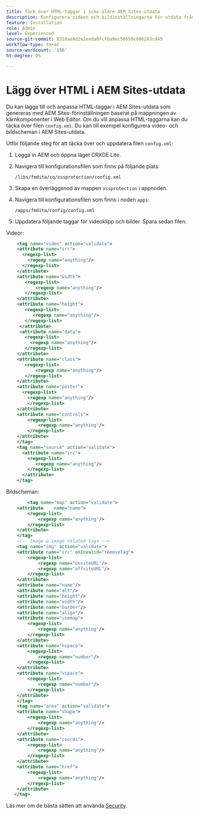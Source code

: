 ```yaml
---
title: Täck över HTML-taggar i icke-äldre AEM Sites-utdata
description: Konfigurera videon och bildinställningarna för utdata från aem-webbplatser baserat på mappning av kärnkomponenter
feature: Installation
role: Admin
level: Experienced
source-git-commit: 8310ae8d2e2eeda0fcfba9ec50650c806263cd49
workflow-type: tm+mt
source-wordcount: '156'
ht-degree: 0%

---
```



# Lägg över HTML i AEM Sites-utdata

Du kan lägga till och anpassa HTML-taggar i AEM Sites-utdata som genereras med AEM Sites-förinställningen baserat på mappningen av kärnkomponenter i Web Editor. Om du vill anpassa HTML-taggarna kan du täcka över filen `config.xml`. Du kan till exempel konfigurera video- och bildscheman i AEM Sites-utdata.

Utför följande steg för att täcka över och uppdatera filen `config.xml`:

1. Logga in AEM och öppna läget CRXDE Lite.

1. Navigera till konfigurationsfilen som finns på följande plats:

   `/libs/fmdita/cq/xssprotection/config.xml`

1. Skapa en överläggsnod av mappen `xssprotection` i appnoden.

1. Navigera till konfigurationsfilen som finns i noden `apps`:

   `/apps/fmdita/config/config.xml`

1. Uppdatera följande taggar för videoklipp och bilder. Spara sedan filen.

Videor:

```XML
    <tag name="video" action="validate">
   	<attribute name="src">
      <regexp-list>
        <regexp name="anything"/>
      </regexp-list>
    </attribute>
    <attribute name="width">
       <regexp-list>
           <regexp name="anything"/>
       </regexp-list>
    </attribute>
    <attribute name="height">
       <regexp-list>
          <regexp name="anything"/>
       </regexp-list>
     </attribute>
     <attribute name="data">
       <regexp-list>
         <regexp name="anything"/>
       </regexp-list>
    </attribute>
    <attribute name="class">
       <regexp-list>
           <regexp name="anything"/>
       </regexp-list>
    </attribute>
    <attribute name="poster">
      <regexp-list>
        <regexp name="anything"/>
        </regexp-list>
    </attribute>
    <attribute name="controls">
        <regexp-list>
            <regexp name="anything"/>
        </regexp-list>
    </attribute>
    </tag>
    <tag name="source" action="validate">
      <attribute name="src">
        <regexp-list>
           <regexp name="anything"/>
        </regexp-list>
      </attribute>
    </tag>
```

Bildscheman:

```XML
    	<tag name="map" action="validate">
	<attribute    name="name">
		<regexp-list>
			<regexp name="anything"/>
		</regexp-list>
	</attribute>
    </tag>
    <!-- Image & image related tags -->
    <tag name="img" action="validate">
	<attribute name="src" onInvalid="removeTag">
		<regexp-list>
			<regexp name="onsiteURL"/>
			<regexp name="offsiteURL"/>
		</regexp-list>
	</attribute>
	<attribute name="name"/>
	<attribute name="alt"/>
	<attribute name="height"/>
	<attribute name="width"/>
	<attribute name="border"/>
	<attribute name="align"/>
	<attribute name="usemap">
		<regexp-list>
			<regexp name="anything"/>
		</regexp-list>
	</attribute>
	<attribute name="hspace">
		<regexp-list>
			<regexp name="number"/>
		</regexp-list>
	</attribute>
	<attribute name="vspace">
		<regexp-list>
			<regexp name="number"/>
		</regexp-list>
	</attribute>
    </tag>
    <tag name="area" action="validate">
	<attribute name="shape">
		<regexp-list>
			<regexp name="anything"/>
		</regexp-list>
	</attribute>
	<attribute name="coords">
		<regexp-list>
			<regexp name="anything"/>
		</regexp-list>
	</attribute>
	<attribute name="href">
		<regexp-list>
			<regexp name="anything"/>
		</regexp-list>
	</attribute>
   </tag>
```




Läs mer om de bästa sätten att använda [Security](https://experienceleague.adobe.com/sv/docs/experience-manager-65/content/implementing/developing/introduction/security).